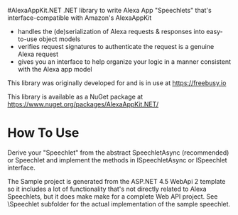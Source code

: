 #AlexaAppKit.NET
.NET library to write Alexa App "Speechlets" that's interface-compatible with Amazon's AlexaAppKit
* handles the (de)serialization of Alexa requests & responses into easy-to-use object models
* verifies request signatures to authenticate the request is a genuine Alexa request
* gives you an interface to help organize your logic in a manner consistent with the Alexa app model

This library was originally developed for and is in use at https://freebusy.io

This library is available as a NuGet package at https://www.nuget.org/packages/AlexaAppKit.NET/

# How To Use
Derive your "Speechlet" from the abstract SpeechletAsync (recommended) or Speechlet and implement the methods in ISpeechletAsync or ISpeechlet interface.

The Sample project is generated from the ASP.NET 4.5 WebApi 2 template so it includes a lot of functionality that's not directly related to Alexa Speechlets, but it does make make for a complete Web API project. See \Speechlet subfolder for the actual implementation of the sample speechlet.

